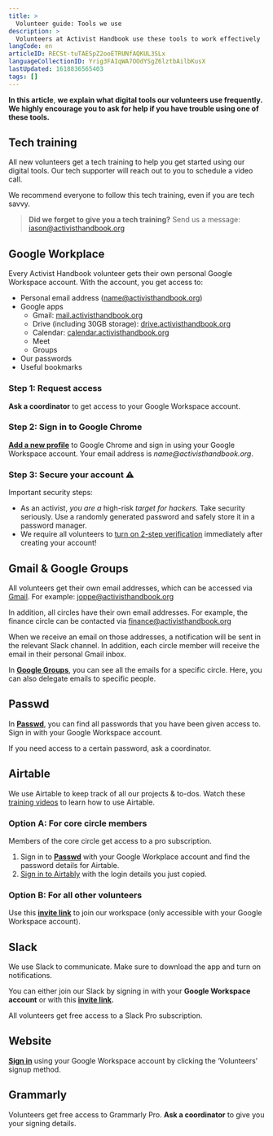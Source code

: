 ```yaml
---
title: >
  Volunteer guide: Tools we use
description: >
  Volunteers at Activist Handbook use these tools to work effectively
langCode: en
articleID: RECSt-tuTAESpZ2ooETRUNfAQKUL3SLx
languageCollectionID: Yrig3FAIqWA7OOdYSgZ6lztbAilbKusX
lastUpdated: 1618836565403
tags: []
---
```


**In this article**, **we explain what digital tools our volunteers use frequently. We highly encourage you to ask for help if you have trouble using one of these tools.**

## Tech training

All new volunteers get a tech training to help you get started using our digital tools. Our tech supporter will reach out to you to schedule a video call.

We recommend everyone to follow this tech training, even if you are tech savvy.

> **Did we forget to give you a tech training?** Send us a message: [iason@activisthandbook.org](mailto:iason@activisthandbook.org)

## Google Workplace

Every Activist Handbook volunteer gets their own personal Google Workspace account. With the account, you get access to:

-   Personal email address (name@activisthandbook.org)
-   Google apps
    -   Gmail: [mail.activisthandbook.org](http://mail.activisthandbook.org)
    -   Drive (including 30GB storage): [drive.activisthandbook.org](http://drive.activisthandbook.org)
    -   Calendar: [calendar.activisthandbook.org](http://calendar.activisthandbook.org)
    -   Meet
    -   Groups
-   Our passwords
-   Useful bookmarks

### Step 1: Request access

**Ask a coordinator** to get access to your Google Workspace account.

### Step 2: Sign in to Google Chrome

[**Add a new profile**](https://support.google.com/chrome/answer/2364824?hl=en&co=GENIE.Platform%3DDesktop) to Google Chrome and sign in using your Google Workspace account. Your email address is _name@activisthandbook.org_.

### Step 3: Secure your account **⚠️**

Important security steps:

-   As an activist, _you are a_ high-risk _target for hackers._ Take security seriously. Use a randomly generated password and safely store it in a password manager.
-   We require all volunteers to [turn on 2-step verification](https://support.google.com/accounts/answer/185839?hl=en&co=GENIE.Platform%3DAndroid) immediately after creating your account!

## Gmail & Google Groups

All volunteers get their own email addresses, which can be accessed via [Gmail](/support/tools/mail.activisthandbook.org). For example: [joppe@activisthandbook.org](mailto:joppe@activisthandbook.org)

In addition, all circles have their own email addresses. For example, the finance circle can be contacted via [finance@activisthandbook.org](mailto:finance@activisthandbook.org)

When we receive an email on those addresses, a notification will be sent in the relevant Slack channel. In addition, each circle member will receive the email in their personal Gmail inbox.

In [**Google Groups**](https://groups.google.com/), you can see all the emails for a specific circle. Here, you can also delegate emails to specific people.

## Passwd

In [**Passwd**](https://app.passwd.team/), you can find all passwords that you have been given access to. Sign in with your Google Workspace account.

If you need access to a certain password, ask a coordinator.

## Airtable

We use Airtable to keep track of all our projects & to-dos. Watch these [training videos](https://support.airtable.com/hc/en-us/articles/360045694613) to learn how to use Airtable.

### Option A: For core circle members

Members of the core circle get access to a pro subscription.

1.  Sign in to [**Passwd**](https://app.passwd.team/) with your Google Workplace account and find the password details for Airtable.
2.  [Sign in to Airtably](https://airtable.com/login) with the login details you just copied.

### Option B: For all other volunteers

Use this [**invite link**](https://airtable.com/invite/l?inviteId=invKnQharVXRssMHa&inviteToken=edacb6468140869f757735add4a20d830895a7c590e3484a1f50d11791c6631b&utm_source=email) to join our workspace (only accessible with your Google Workspace account).

## Slack

We use Slack to communicate. Make sure to download the app and turn on notifications.

You can either join our Slack by signing in with your **Google Workspace account** or with this [**invite link**](https://join.slack.com/t/activisthandbook/shared_invite/zt-e1d26qma-nUiopZFKEiXf3lUwll_jhw)**.**

All volunteers get free access to a Slack Pro subscription.

## **Website**

[**Sign in**](/login) using your Google Workspace account by clicking the ‘Volunteers’ signup method.

## Grammarly

Volunteers get free access to Grammarly Pro. **Ask a coordinator** to give you your signing details.